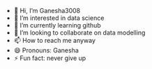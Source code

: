 - 👋 Hi, I’m Ganesha3008
- 👀 I’m interested in data science
- 🌱 I’m currently learning github
- 💞️ I’m looking to collaborate on data modelling
- 📫 How to reach me anyway
- 😄 Pronouns: Ganesha
- ⚡ Fun fact: never give up

<!---
Ganesha3008/Ganesha3008 is a ✨ special ✨ repository because its `README.md` (this file) appears on your GitHub profile.
You can click the Preview link to take a look at your changes.
--->
